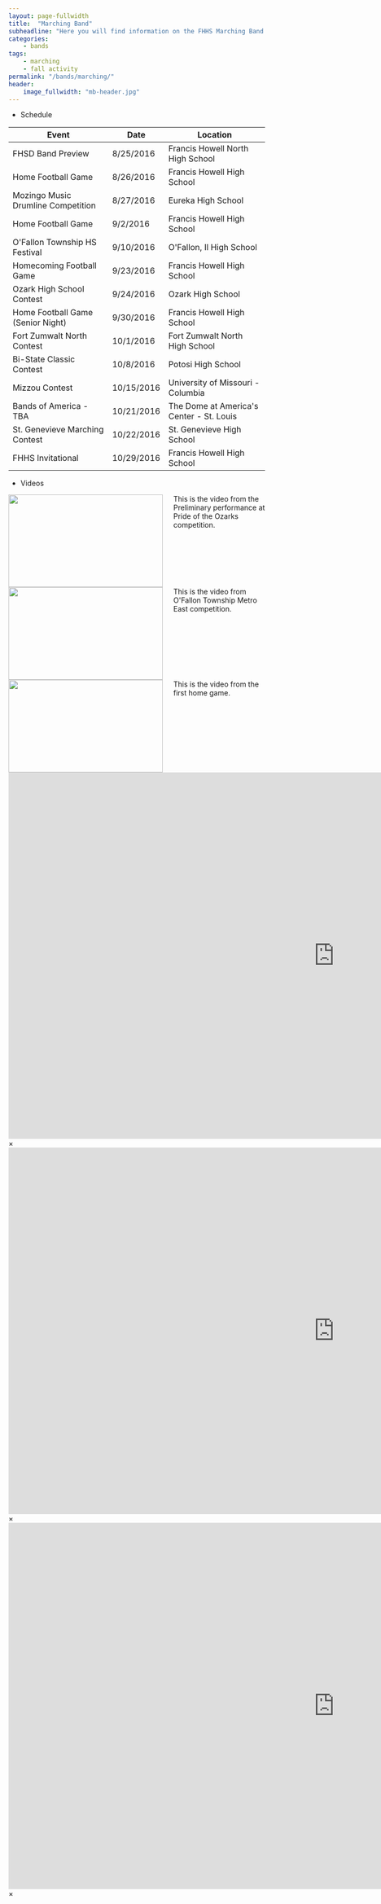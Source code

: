 ```yaml
---
layout: page-fullwidth
title:  "Marching Band"
subheadline: "Here you will find information on the FHHS Marching Band including the schedule and videos."
categories:
    - bands
tags:
    - marching
    - fall activity
permalink: "/bands/marching/"
header:
    image_fullwidth: "mb-header.jpg"
---
```


* Schedule

Event | Date | Location
--- | --- | ---
FHSD Band Preview | 8/25/2016 | Francis Howell North High School
Home Football Game | 8/26/2016 | Francis Howell High School
Mozingo Music Drumline Competition | 8/27/2016 | Eureka High School
Home Football Game | 9/2/2016 | Francis Howell High School
O'Fallon Township HS Festival | 9/10/2016 | O'Fallon, Il High School
Homecoming Football Game | 9/23/2016 | Francis Howell High School
Ozark High School Contest | 9/24/2016 | Ozark High School
Home Football Game (Senior Night) | 9/30/2016 | Francis Howell High School
Fort Zumwalt North Contest | 10/1/2016 | Fort Zumwalt North High School
Bi-State Classic Contest | 10/8/2016 | Potosi High School
Mizzou Contest | 10/15/2016 | University of Missouri - Columbia
Bands of America - TBA | 10/21/2016 | The Dome at America's Center - St. Louis
St. Genevieve Marching Contest | 10/22/2016 | St. Genevieve High School
FHHS Invitational | 10/29/2016 | Francis Howell High School

* Videos
<div class="row">
  <div class="large-4 columns">
      <a href="#" data-reveal-id="videoModal1"><img src="https://i.ytimg.com/vi/D2EBdVEQKe0/hqdefault.jpg" width="303" height="182" alt=""/></a>
      This is the video from the Preliminary performance at Pride of the Ozarks competition.
  </div>
  <div class="large-4 columns">
      <a href="#" data-reveal-id="videoModal2"><img src="https://i.ytimg.com/vi/vjQ5kBxKHdE/maxresdefault.jpg" width="303" height="182" alt=""/></a>
      This is the video from O'Fallon Township Metro East competition.
  </div>
  <div class="large-4 columns">
      <a href="#" data-reveal-id="videoModal3"><img src="https://i.ytimg.com/vi/Pxw4wvZTcEY/hqdefault.jpg" width="303" height="182" alt=""/></a>
      This is the video from the first home game.
  </div>
</div>
<div id="videoModal1" class="reveal-modal large" data-reveal="">
  <div class="flex-video widescreen vimeo" style="display: block;">
    <iframe width="1280" height="720" src="http://www.youtube.com/embed/D2EBdVEQKe0" frameborder="0" allowfullscreen></iframe>
  </div>
  <a class="close-reveal-modal">&#215;</a>
</div>
<div id="videoModal2" class="reveal-modal large" data-reveal="">
  <div class="flex-video widescreen vimeo" style="display: block;">
    <iframe width="1280" height="720" src="http://www.youtube.com/embed/vjQ5kBxKHdE" frameborder="0" allowfullscreen></iframe>
  </div>
  <a class="close-reveal-modal">&#215;</a>
</div>
<div id="videoModal3" class="reveal-modal large" data-reveal="">
  <div class="flex-video widescreen vimeo" style="display: block;">
    <iframe width="1280" height="720" src="http://www.youtube.com/embed/Pxw4wvZTcEY" frameborder="0" allowfullscreen></iframe>
  </div>
  <a class="close-reveal-modal">&#215;</a>
</div>
